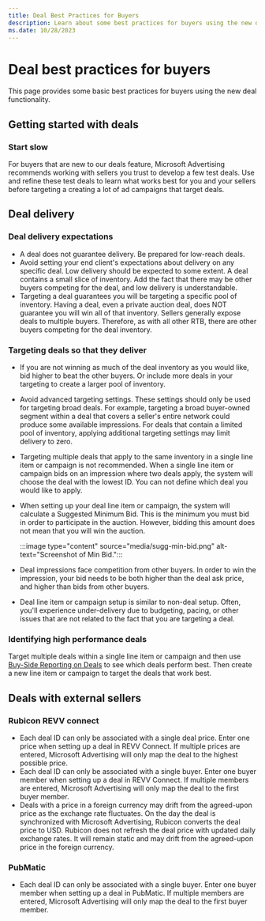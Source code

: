```yaml
---
title: Deal Best Practices for Buyers
description: Learn about some best practices for buyers using the new deal functionality. This page also explains about deal delivery and deals with external sellers. 
ms.date: 10/28/2023
---
```



# Deal best practices for buyers

This page provides some basic best practices for buyers using the new deal functionality.

## Getting started with deals

### Start slow

For buyers that are new to our deals feature, Microsoft Advertising recommends working with sellers you trust to develop a few test deals. Use and refine these test deals to learn what works best for you and your sellers before targeting a creating a lot of ad campaigns that target deals.

## Deal delivery

### Deal delivery expectations

- A deal does not guarantee delivery. Be prepared for low-reach deals.
- Avoid setting your end client's expectations about delivery on any specific deal. Low delivery should be expected to some extent. A deal contains a small slice of inventory. Add the fact that there may be other buyers competing for the deal, and low delivery is understandable.
- Targeting a deal guarantees you will be targeting a specific pool of inventory. Having a deal, even a private auction deal, does NOT guarantee you will win all of that inventory. Sellers generally expose deals to multiple buyers. Therefore, as with all other RTB, there are other buyers competing for the deal inventory.

### Targeting deals so that they deliver

- If you are not winning as much of the deal inventory as you would like, bid higher to beat the other buyers. Or include more deals in your targeting to create a larger pool of inventory.
- Avoid advanced targeting settings. These settings should only be used for targeting broad deals. For example, targeting a broad buyer-owned segment within a deal that covers a seller's entire network could produce some available impressions. For deals that contain a limited pool of inventory, applying additional targeting settings may limit delivery to zero.
- Targeting multiple deals that apply to the same inventory in a single line item or campaign is not recommended. When a single line item or campaign bids on an impression where two deals apply, the system will choose the deal with the lowest ID. You can not define which deal you would like to apply.
- When setting up your deal line item or campaign, the system will calculate a Suggested Minimum Bid. This is the minimum you must bid in order to participate in the auction. However, bidding this amount does not mean that you will win the auction.

  :::image type="content" source="media/sugg-min-bid.png" alt-text="Screenshot of Min Bid.":::

- Deal impressions face competition from other buyers. In order to win the impression, your bid needs to be both higher than the deal ask price, and higher than bids from other buyers.
- Deal line item or campaign setup is similar to non-deal setup. Often, you'll experience under-delivery due to budgeting, pacing, or other issues that are not related to the fact that you are targeting a deal.

### Identifying high performance deals

Target multiple deals within a single line item or campaign and then use [Buy-Side Reporting on Deals](buy-side-reporting-on-deals.md) to see which deals perform best. Then create a new line item or campaign to target the deals that work best.

## Deals with external sellers

### Rubicon REVV connect

- Each deal ID can only be associated with a single deal price. Enter one price when setting up a deal in REVV Connect. If multiple prices are entered, Microsoft Advertising will only map the deal to the highest possible price.
- Each deal ID can only be associated with a single buyer. Enter one buyer member when setting up a deal in REVV Connect. If multiple members are entered, Microsoft Advertising will only map the deal to the first buyer member.
- Deals with a price in a foreign currency may drift from the agreed-upon price as the exchange rate fluctuates. On the day the deal is synchronized with Microsoft Advertising, Rubicon converts the deal price to USD. Rubicon does not refresh the deal price with updated daily exchange rates. It will remain static and may drift from the agreed-upon price in the foreign currency.

### PubMatic

- Each deal ID can only be associated with a single buyer. Enter one buyer member when setting up a deal in PubMatic. If multiple members are entered, Microsoft Advertising will only map the deal to the first buyer member.
